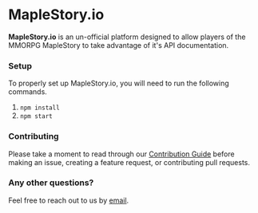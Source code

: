 # MapleStory.io

**MapleStory.io** is an un-official platform designed to allow players of the MMORPG MapleStory to take advantage of it's API documentation.

### Setup
To properly set up MapleStory.io, you will need to run the following commands.

1. ```npm install```
2. ```npm start```

### Contributing
Please take a moment to read through our [Contribution Guide](CONTRIBUTING.md) before making an issue, creating a feature request, or contributing pull requests.

### Any other questions?
Feel free to reach out to us by [email](mailto:hello@crr.io).
